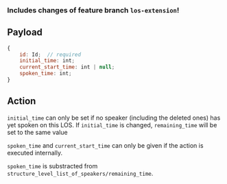 ### Includes changes of feature branch `los-extension`!

## Payload


```js
{
    id: Id;  // required
    initial_time: int;
    current_start_time: int | null;
    spoken_time: int;
}
```

## Action

`initial_time` can only be set if no speaker (including the deleted ones) has yet spoken on this LOS.
If `initial_time` is changed, `remaining_time` will be set to the same value

`spoken_time` and `current_start_time` can only be given if the action is executed internally.

`spoken_time` is substracted from `structure_level_list_of_speakers/remaining_time`.
